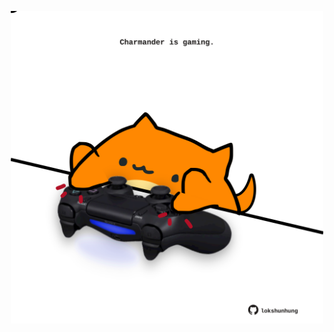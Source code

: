 <!-- built at 15/02/2023, 06:00:56 UTC -->
<p align="center">
  <img width="500" height="500" src="./ReadmeImage.svg">
</p>
